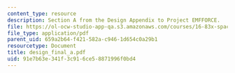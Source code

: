 ```yaml
---
content_type: resource
description: Section A from the Design Appendix to Project EMFFORCE.
file: https://ol-ocw-studio-app-qa.s3.amazonaws.com/courses/16-83x-space-systems-engineering-spring-2002-spring-2003/91e7b63e341f3c916ce58871996f0bd4_design_final_a.pdf
file_type: application/pdf
parent_uid: 659a2b64-f421-582a-c946-1d654c0a29b1
resourcetype: Document
title: design_final_a.pdf
uid: 91e7b63e-341f-3c91-6ce5-8871996f0bd4
---
```

